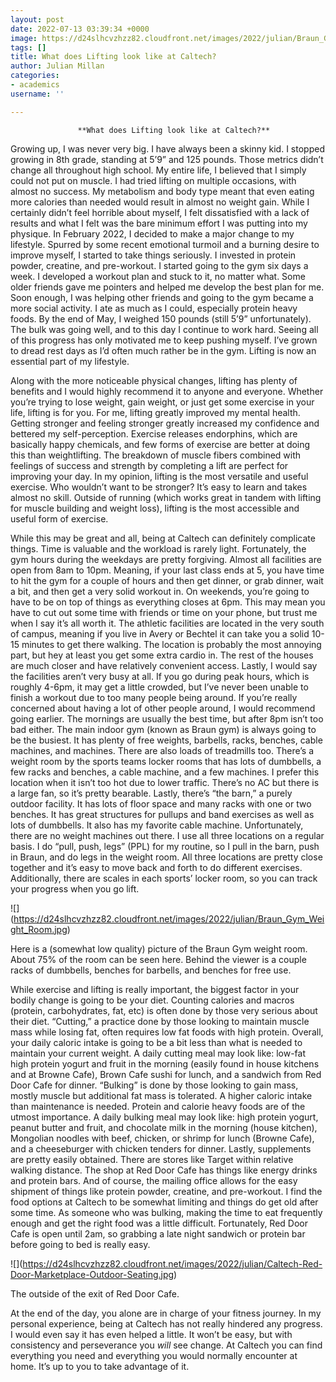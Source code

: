 ```yaml
---
layout: post
date: 2022-07-13 03:39:34 +0000
image: https://d24slhcvzhzz82.cloudfront.net/images/2022/julian/Braun_Gym_Weight_Room.jpg
tags: []
title: What does Lifting look like at Caltech?
author: Julian Millan
categories:
- academics
username: ''

---
```

                   **What does Lifting look like at Caltech?**

Growing up, I was never very big. I have always been a skinny kid. I stopped growing in 8th grade, standing at 5’9” and 125 pounds. Those metrics didn’t change all throughout high school. My entire life, I believed that I simply could not put on muscle. I had tried lifting on multiple occasions, with almost no success. My metabolism and body type meant that even eating more calories than needed would result in almost no weight gain. While I certainly didn’t feel horrible about myself, I felt dissatisfied with a lack of results and what I felt was the bare minimum effort I was putting into my physique. In February 2022, I decided to make a major change to my lifestyle. Spurred by some recent emotional turmoil and a burning desire to improve myself, I started to take things seriously. I invested in protein powder, creatine, and pre-workout. I started going to the gym six days a week. I developed a workout plan and stuck to it, no matter what. Some older friends gave me pointers and helped me develop the best plan for me. Soon enough, I was helping other friends and going to the gym became a more social activity. I ate as much as I could, especially protein heavy foods. By the end of May, I weighed 150 pounds (still 5’9” unfortunately). The bulk was going well, and to this day I continue to work hard. Seeing all of this progress has only motivated me to keep pushing myself. I’ve grown to dread rest days as I’d often much rather be in the gym. Lifting is now an essential part of my lifestyle.

Along with the more noticeable physical changes, lifting has plenty of benefits and I would highly recommend it to anyone and everyone. Whether you’re trying to lose weight, gain weight, or just get some exercise in your life, lifting is for you. For me, lifting greatly improved my mental health. Getting stronger and feeling stronger greatly increased my confidence and bettered my self-perception. Exercise releases endorphins, which are basically happy chemicals, and few forms of exercise are better at doing this than weightlifting. The breakdown of muscle fibers combined with feelings of success and strength by completing a lift are perfect for improving your day. In my opinion, lifting is the most versatile and useful exercise. Who wouldn’t want to be stronger? It’s easy to learn and takes almost no skill. Outside of running (which works great in tandem with lifting for muscle building and weight loss), lifting is the most accessible and useful form of exercise.

While this may be great and all, being at Caltech can definitely complicate things. Time is valuable and the workload is rarely light. Fortunately, the gym hours during the weekdays are pretty forgiving. Almost all facilities are open from 8am to 10pm. Meaning, if your last class ends at 5, you have time to hit the gym for a couple of hours and then get dinner, or grab dinner, wait a bit, and then get a very solid workout in. On weekends, you’re going to have to be on top of things as everything closes at 6pm. This may mean you have to cut out some time with friends or time on your phone, but trust me when I say it’s all worth it. The athletic facilities are located in the very south of campus, meaning if you live in Avery or Bechtel it can take you a solid 10-15 minutes to get there walking. The location is probably the most annoying part, but hey at least you get some extra cardio in. The rest of the houses are much closer and have relatively convenient access. Lastly, I would say the facilities aren’t very busy at all. If you go during peak hours, which is roughly 4-6pm, it may get a little crowded, but I’ve never been unable to finish a workout due to too many people being around. If you’re really concerned about having a lot of other people around, I would recommend going earlier. The mornings are usually the best time, but after 8pm isn’t too bad either. The main indoor gym (known as Braun gym) is always going to be the busiest. It has plenty of free weights, barbells, racks, benches, cable machines, and machines. There are also loads of treadmills too. There’s a weight room by the sports teams locker rooms that has lots of dumbbells, a few racks and benches, a cable machine, and a few machines. I prefer this location when it isn’t too hot due to lower traffic. There’s no AC but there is a large fan, so it’s pretty bearable. Lastly, there’s “the barn,” a purely outdoor facility. It has lots of floor space and many racks with one or two benches. It has great structures for pullups and band exercises as well as lots of dumbbells. It also has my favorite cable machine. Unfortunately, there are no weight machines out there. I use all three locations on a regular basis. I do “pull, push, legs” (PPL) for my routine, so I pull in the barn, push in Braun, and do legs in the weight room. All three locations are pretty close together and it’s easy to move back and forth to do different exercises. Additionally, there are scales in each sports’ locker room, so you can track your progress when you go lift.

!\[\](https://d24slhcvzhzz82.cloudfront.net/images/2022/julian/Braun_Gym_Weight_Room.jpg)

Here is a (somewhat low quality) picture of the Braun Gym weight room. About 75% of the room can be seen here. Behind the viewer is a couple racks of dumbbells, benches for barbells, and benches for free use.

While exercise and lifting is really important, the biggest factor in your bodily change is going to be your diet. Counting calories and macros (protein, carbohydrates, fat, etc) is often done by those very serious about their diet. “Cutting,” a practice done by those looking to maintain muscle mass while losing fat, often requires low fat foods with high protein. Overall, your daily caloric intake is going to be a bit less than what is needed to maintain your current weight. A daily cutting meal may look like: low-fat high protein yogurt and fruit in the morning (easily found in house kitchens and at Browne Cafe), Brown Cafe sushi for lunch, and a sandwich from Red Door Cafe for dinner. “Bulking” is done by those looking to gain mass, mostly muscle but additional fat mass is tolerated. A higher caloric intake than maintenance is needed. Protein and calorie heavy foods are of the utmost importance. A daily bulking meal may look like: high protein yogurt, peanut butter and fruit, and chocolate milk in the morning (house kitchen), Mongolian noodles with beef, chicken, or shrimp for lunch (Browne Cafe), and a cheeseburger with chicken tenders for dinner. Lastly, supplements are pretty easily obtained. There are stores like Target within relative walking distance. The shop at Red Door Cafe has things like energy drinks and protein bars. And of course, the mailing office allows for the easy shipment of things like protein powder, creatine, and pre-workout. I find the food options at Caltech to be somewhat limiting and things do get old after some time. As someone who was bulking, making the time to eat frequently enough and get the right food was a little difficult. Fortunately, Red Door Cafe is open until 2am, so grabbing a late night sandwich or protein bar before going to bed is really easy.

!\[\](https://d24slhcvzhzz82.cloudfront.net/images/2022/julian/Caltech-Red-Door-Marketplace-Outdoor-Seating.jpg)

The outside of the exit of Red Door Cafe.

At the end of the day, you alone are in charge of your fitness journey. In my personal experience, being at Caltech has not really hindered any progress. I would even say it has even helped a little. It won’t be easy, but with consistency and perseverance you _will_ see change. At Caltech you can find everything you need and everything you would normally encounter at home. It’s up to you to take advantage of it.